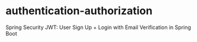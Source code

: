 # authentication-authorization
Spring Security JWT: User Sign Up + Login with Email Verification in Spring Boot

